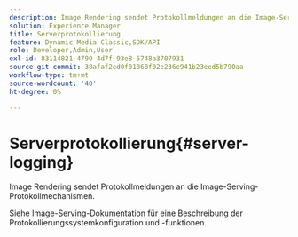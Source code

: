 ```yaml
---
description: Image Rendering sendet Protokollmeldungen an die Image-Serving-Protokollmechanismen.
solution: Experience Manager
title: Serverprotokollierung
feature: Dynamic Media Classic,SDK/API
role: Developer,Admin,User
exl-id: 83114821-4799-4d7f-93e8-5748a3707931
source-git-commit: 38afaf2ed0f01868f02e236e941b23eed5b790aa
workflow-type: tm+mt
source-wordcount: '40'
ht-degree: 0%

---
```


# Serverprotokollierung{#server-logging}

Image Rendering sendet Protokollmeldungen an die Image-Serving-Protokollmechanismen.

Siehe Image-Serving-Dokumentation für eine Beschreibung der Protokollierungssystemkonfiguration und -funktionen.
